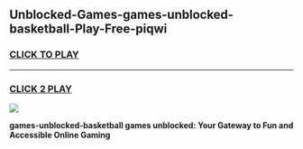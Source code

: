 
## Unblocked-Games-games-unblocked-basketball-Play-Free-piqwi
<h3>
<a href="https://premium76.site?title=games-unblocked-basketball&ref=20A">CLICK TO PLAY</a></h3>
<hr>

<h3>
<a href="https://premium76.site?title=games-unblocked-basketball&ref=20A">CLICK 2 PLAY</a>
  
</h3>

<a href="https://premium76.site?title=games-unblocked-basketball&ref=20A"><img src="https://clearcache.store/games.png"></a>


**games-unblocked-basketball games unblocked: Your Gateway to Fun and Accessible Online Gaming**

